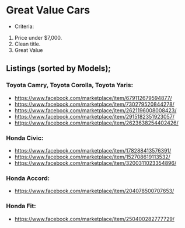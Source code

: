 # Great Value Cars

- Criteria:
1. Price under $7,000.
2. Clean title.
3. Great Value

## Listings (sorted by Models);

###  Toyota Camry, Toyota Corolla, Toyota Yaris:

- https://www.facebook.com/marketplace/item/679112679594877/
- https://www.facebook.com/marketplace/item/730279520844278/
- https://www.facebook.com/marketplace/item/2621196008008423/
- https://www.facebook.com/marketplace/item/2915182351923057/
- https://www.facebook.com/marketplace/item/2623638254402426/

### Honda Civic: 

- https://www.facebook.com/marketplace/item/178288413576391/
- https://www.facebook.com/marketplace/item/152708619113532/
- https://www.facebook.com/marketplace/item/3200311023354896/

### Honda Accord:

- https://www.facebook.com/marketplace/item/204078500707653/

### Honda Fit:

- https://www.facebook.com/marketplace/item/250400282777729/
